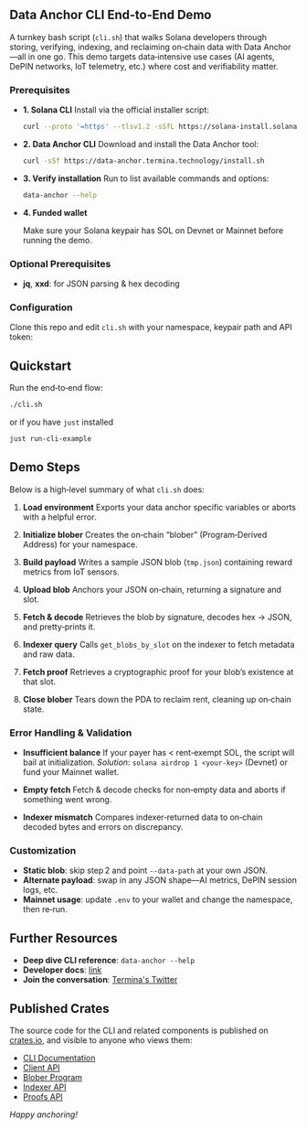## Data Anchor CLI End‑to‑End Demo

A turnkey bash script (`cli.sh`) that walks Solana developers through storing, verifying, indexing, and reclaiming
on‑chain data with Data Anchor—all in one go. This demo targets data‑intensive use cases (AI agents, DePIN
networks, IoT telemetry, etc.) where cost and verifiability matter.

### Prerequisites

- **1. Solana CLI**
  Install via the official installer script:

  ```bash
  curl --proto '=https' --tlsv1.2 -sSfL https://solana-install.solana.workers.dev | bash
  ```

- **2. Data Anchor CLI**
  Download and install the Data Anchor tool:

  ```bash
  curl -sSf https://data-anchor.termina.technology/install.sh
  ```

- **3. Verify installation**
  Run to list available commands and options:

  ```bash
  data-anchor --help
  ```

- **4. Funded wallet**

  Make sure your Solana keypair has SOL on Devnet or Mainnet before running the demo.

### Optional Prerequisites

- **jq**, **xxd**: for JSON parsing & hex decoding

### Configuration

Clone this repo and edit `cli.sh` with your namespace, keypair path and API token:

## Quickstart

Run the end‑to‑end flow:

```bash
./cli.sh
```

or if you have `just` installed

```bash
just run-cli-example
```

## Demo Steps

Below is a high‑level summary of what `cli.sh` does:

1. **Load environment**
   Exports your data anchor specific variables or aborts with a helpful error.

1. **Initialize blober**
   Creates the on‑chain “blober” (Program‑Derived Address) for your namespace.

1. **Build payload**
   Writes a sample JSON blob (`tmp.json`) containing reward metrics from IoT sensors.

1. **Upload blob**
   Anchors your JSON on‑chain, returning a signature and slot.

1. **Fetch & decode**
   Retrieves the blob by signature, decodes hex → JSON, and pretty‑prints it.

1. **Indexer query**
   Calls `get_blobs_by_slot` on the indexer to fetch metadata and raw data.

1. **Fetch proof**
   Retrieves a cryptographic proof for your blob’s existence at that slot.

1. **Close blober**
   Tears down the PDA to reclaim rent, cleaning up on‑chain state.

### Error Handling & Validation

- **Insufficient balance**
  If your payer has < rent‑exempt SOL, the script will bail at initialization.
  _Solution_: `solana airdrop 1 <your-key>` (Devnet) or fund your Mainnet wallet.

- **Empty fetch**
  Fetch & decode checks for non‑empty data and aborts if something went wrong.

- **Indexer mismatch**
  Compares indexer‑returned data to on‑chain decoded bytes and errors on discrepancy.

### Customization

- **Static blob**: skip step 2 and point `--data-path` at your own JSON.
- **Alternate payload**: swap in any JSON shape—AI metrics, DePIN session logs, etc.
- **Mainnet usage**: update `.env` to your wallet and change the namespace, then re‑run.

## Further Resources

- **Deep dive CLI reference**: `data-anchor --help`
- **Developer docs**: [link](https://docs.termina.technology/documentation/network-extension-stack/modules/data-anchor)
- **Join the conversation**: [Termina's Twitter](https://x.com/Terminaxyz)

## Published Crates

The source code for the CLI and related components is published on [crates.io](https://crates.io), and visible to
anyone who views them:

- [CLI Documentation](https://docs.rs/data-anchor/latest/data_anchor/)
- [Client API](https://docs.rs/data-anchor-client/latest/data_anchor_client/)
- [Blober Program](https://docs.rs/data-anchor-blober/latest/data_anchor_blober/)
- [Indexer API](https://docs.rs/data-anchor-api/latest/data_anchor_api/)
- [Proofs API](https://docs.rs/data-anchor-proofs/latest/data_anchor_proofs/)

_Happy anchoring!_
